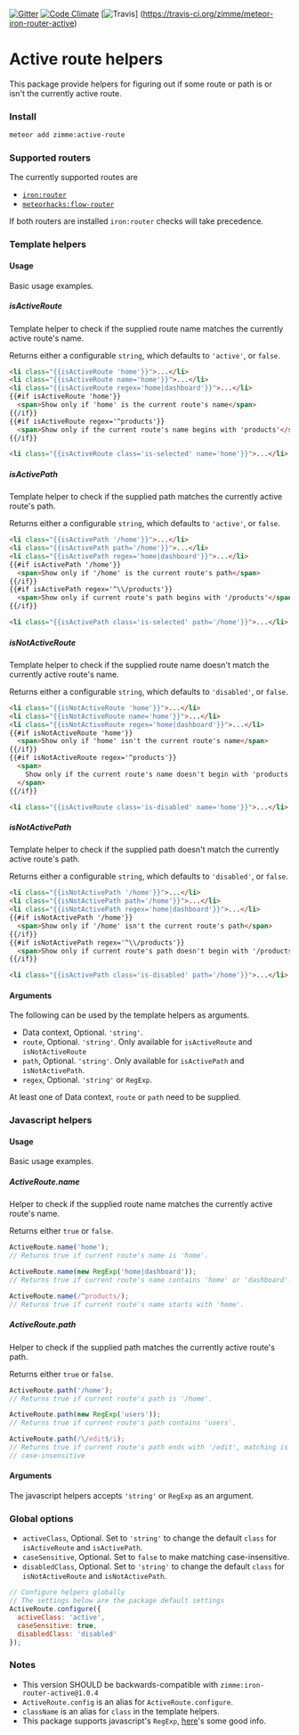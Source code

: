 [![Gitter]](https://gitter.im/zimme/meteor-active-route)
[![Code Climate]](https://codeclimate.com/github/zimme/meteor-active-route)
[![Travis](https://img.shields.io/travis/zimme/meteor-iron-router-active.svg)]
(https://travis-ci.org/zimme/meteor-iron-router-active)

# Active route helpers

This package provide helpers for figuring out if some route or path is or isn't
the currently active route.

### Install

```sh
meteor add zimme:active-route
```

### Supported routers

The currently supported routes are

* [`iron:router`](https://atmospherejs.com/iron/router)
* [`meteorhacks:flow-router`](https://atmospherejs.com/meteorhacks/flow-router)

If both routers are installed `iron:router` checks will take precedence.

### Template helpers

#### Usage

Basic usage examples.

##### isActiveRoute

Template helper to check if the supplied route name matches the currently active
route's name.

Returns either a configurable `string`, which defaults to `'active'`, or
`false`.

```html
<li class="{{isActiveRoute 'home'}}">...</li>
<li class="{{isActiveRoute name='home'}}">...</li>
<li class="{{isActiveRoute regex='home|dashboard'}}">...</li>
{{#if isActiveRoute 'home'}}
  <span>Show only if 'home' is the current route's name</span>
{{/if}}
{{#if isActiveRoute regex='^products'}}
  <span>Show only if the current route's name begins with 'products'</span>
{{/if}}

<li class="{{isActiveRoute class='is-selected' name='home'}}">...</li>
```

##### isActivePath

Template helper to check if the supplied path matches the currently active
route's path.

Returns either a configurable `string`, which defaults to `'active'`, or
`false`.

```html
<li class="{{isActivePath '/home'}}">...</li>
<li class="{{isActivePath path='/home'}}">...</li>
<li class="{{isActivePath regex='home|dashboard'}}">...</li>
{{#if isActivePath '/home'}}
  <span>Show only if '/home' is the current route's path</span>
{{/if}}
{{#if isActivePath regex='^\\/products'}}
  <span>Show only if current route's path begins with '/products'</span>
{{/if}}

<li class="{{isActivePath class='is-selected' path='/home'}}">...</li>
```

##### isNotActiveRoute

Template helper to check if the supplied route name doesn't match the currently
active route's name.

Returns either a configurable `string`, which defaults to `'disabled'`, or
`false`.

```html
<li class="{{isNotActiveRoute 'home'}}">...</li>
<li class="{{isNotActiveRoute name='home'}}">...</li>
<li class="{{isNotActiveRoute regex='home|dashboard'}}">...</li>
{{#if isNotActiveRoute 'home'}}
  <span>Show only if 'home' isn't the current route's name</span>
{{/if}}
{{#if isNotActiveRoute regex='^products'}}
  <span>
    Show only if the current route's name doesn't begin with 'products'
  </span>
{{/if}}

<li class="{{isActiveRoute class='is-disabled' name='home'}}">...</li>
```

##### isNotActivePath

Template helper to check if the supplied path doesn't match the currently active
route's path.

Returns either a configurable `string`, which defaults to `'disabled'`, or
`false`.

```html
<li class="{{isNotActivePath '/home'}}">...</li>
<li class="{{isNotActivePath path='/home'}}">...</li>
<li class="{{isNotActivePath regex='home|dashboard'}}">...</li>
{{#if isNotActivePath '/home'}}
  <span>Show only if '/home' isn't the current route's path</span>
{{/if}}
{{#if isNotActivePath regex='^\\/products'}}
  <span>Show only if current route's path doesn't begin with '/products'</span>
{{/if}}

<li class="{{isActivePath class='is-disabled' path='/home'}}">...</li>
```

#### Arguments

The following can be used by the template helpers as arguments.

* Data context, Optional. `'string'`.
* `route`, Optional. `'string'`. Only available for `isActiveRoute` and
  `isNotActiveRoute`
* `path`, Optional. `'string'`. Only available for `isActivePath` and
  `isNotActivePath`.
* `regex`, Optional. `'string'` or `RegExp`.

At least one of Data context, `route` or `path` need to be supplied.

### Javascript helpers

#### Usage

Basic usage examples.

##### ActiveRoute.name

Helper to check if the supplied route name matches the currently active route's
name.

Returns either `true` or `false`.

```js
ActiveRoute.name('home');
// Returns true if current route's name is 'home'.

ActiveRoute.name(new RegExp('home|dashboard'));
// Returns true if current route's name contains 'home' or 'dashboard'.

ActiveRoute.name(/^products/);
// Returns true if current route's name starts with 'home'.
```

##### ActiveRoute.path

Helper to check if the supplied path matches the currently active route's path.

Returns either `true` or `false`.

```js
ActiveRoute.path('/home');
// Returns true if current route's path is '/home'.

ActiveRoute.path(new RegExp('users'));
// Returns true if current route's path contains 'users'.

ActiveRoute.path(/\/edit$/i);
// Returns true if current route's path ends with '/edit', matching is
// case-insensitive
```

#### Arguments

The javascript helpers accepts `'string'` or `RegExp` as an argument.

### Global options

* `activeClass`, Optional. Set to `'string'` to change the default
  `class` for `isActiveRoute` and `isActivePath`.
* `caseSensitive`, Optional. Set to `false` to make matching case-insensitive.
* `disabledClass`, Optional. Set to `'string'` to change the default
  `class` for `isNotActiveRoute` and `isNotActivePath`.

```js
// Configure helpers globally
// The settings below are the package default settings
ActiveRoute.configure({
  activeClass: 'active',
  caseSensitive: true,
  disabledClass: 'disabled'
});
```

### Notes

* This version SHOULD be backwards-compatible with
  `zimme:iron-router-active@1.0.4`
* `ActiveRoute.config` is an alias for `ActiveRoute.configure`.
* `className` is an alias for `class` in the template helpers.
* This package supports javascript's `RegExp`, [here][Regexp]'s some good info.

[Code Climate]: https://img.shields.io/codeclimate/github/zimme/meteor-active-route.svg
[Gitter]: https://img.shields.io/badge/gitter-join_chat-brightgreen.svg
[Regexp]: https://developer.mozilla.org/en/docs/Web/JavaScript/Guide/Regular_Expressions
